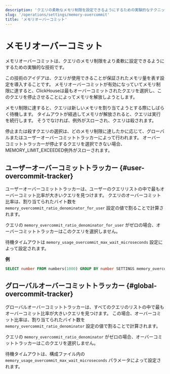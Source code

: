 ```yaml
---
description: 'クエリの柔軟なメモリ制限を設定できるようにするための実験的なテクニック。'
slug: '/operations/settings/memory-overcommit'
title: 'メモリオーバーコミット'
---
```





# メモリオーバーコミット

メモリオーバーコミットは、クエリのメモリ制限をより柔軟に設定できるようにするための実験的な技術です。

この技術のアイデアは、クエリが使用できることが保証されたメモリ量を表す設定を導入することです。
メモリオーバーコミットが有効になっていてメモリ制限に達すると、ClickHouseは最もオーバーコミットされたクエリを選択し、このクエリを停止させることによってメモリを解放しようとします。

メモリ制限に達すると、クエリは新しいメモリを割り当てようとする際にしばらく待機します。
タイムアウトが経過してメモリが解放されると、クエリは実行を続行します。
そうでなければ、例外がスローされ、クエリは殺されます。

停止または殺すクエリの選択は、どのメモリ制限に達したかに応じて、グローバルまたはユーザーオーバーコミットトラッカーによって行われます。
オーバーコミットトラッカーが停止するクエリを選択できない場合、MEMORY_LIMIT_EXCEEDED例外がスローされます。

## ユーザーオーバーコミットトラッカー {#user-overcommit-tracker}

ユーザーオーバーコミットトラッカーは、ユーザーのクエリリストの中で最もオーバーコミット比率が大きいクエリを見つけます。
クエリのオーバーコミット比率は、割り当てられたバイト数を `memory_overcommit_ratio_denominator_for_user` 設定の値で割ることで計算されます。

クエリの `memory_overcommit_ratio_denominator_for_user` がゼロの場合、オーバーコミットトラッカーはこのクエリを選択しません。

待機タイムアウトは `memory_usage_overcommit_max_wait_microseconds` 設定によって設定されます。

**例**

```sql
SELECT number FROM numbers(1000) GROUP BY number SETTINGS memory_overcommit_ratio_denominator_for_user=4000, memory_usage_overcommit_max_wait_microseconds=500
```

## グローバルオーバーコミットトラッカー {#global-overcommit-tracker}

グローバルオーバーコミットトラッカーは、すべてのクエリのリストの中で最もオーバーコミット比率が大きいクエリを見つけます。
この場合、オーバーコミット比率は、割り当てられたバイト数を `memory_overcommit_ratio_denominator` 設定の値で割ることで計算されます。

クエリの `memory_overcommit_ratio_denominator` がゼロの場合、オーバーコミットトラッカーはこのクエリを選択しません。

待機タイムアウトは、構成ファイル内の `memory_usage_overcommit_max_wait_microseconds` パラメータによって設定されます。

